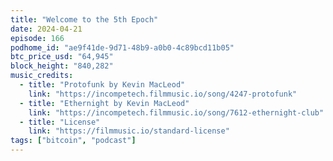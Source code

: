 ```yaml
---
title: "Welcome to the 5th Epoch"
date: 2024-04-21
episode: 166
podhome_id: "ae9f41de-9d71-48b9-a0b0-4c89bcd11b05"
btc_price_usd: "64,945"
block_height: "840,282"
music_credits:
  - title: "Protofunk by Kevin MacLeod"
    link: "https://incompetech.filmmusic.io/song/4247-protofunk"
  - title: "Ethernight by Kevin MacLeod"
    link: "https://incompetech.filmmusic.io/song/7612-ethernight-club"
  - title: "License"
    link: "https://filmmusic.io/standard-license"
tags: ["bitcoin", "podcast"]
---
```

